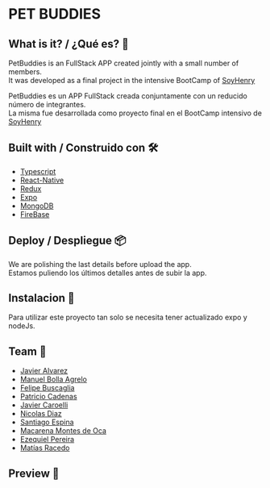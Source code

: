 # PET BUDDIES

## What is it? / ¿Qué es? 🚀

PetBuddies is an FullStack APP created jointly with a small number of members. <br/> It was
developed as a final project in the intensive BootCamp of <a href="https://soyhenry.com/"> SoyHenry
</a>

PetBuddies es un APP FullStack creada conjuntamente con un reducido número de integrantes. <br/> La
misma fue desarrollada como proyecto final en el BootCamp intensivo de
<a href="https://soyhenry.com/">SoyHenry</a>

## Built with / Construido con 🛠️

- [Typescript](https://www.typescriptlang.org/)
- [React-Native](https://reactnative.dev/)
- [Redux](https://redux.js.org/)
- [Expo](https://expo.io/)
- [MongoDB](https://www.mongodb.com/es)
- [FireBase](https://firebase.google.com/)

## Deploy / Despliegue 📦

We are polishing the last details before upload the app. <br/> Estamos puliendo los últimos detalles
antes de subir la app.

## Instalacion 🔧

Para utilizar este proyecto tan solo se necesita tener actualizado expo y nodeJs.

## Team :office:

- [Javier Alvarez](https://github.com/j6alvarez)
- [Manuel Bolla Agrelo](https://github.com/Manubolla)
- [Felipe Buscaglia](https://github.com/felibuscaglia)
- [Patricio Cadenas](https://github.com/plcTools)
- [Javier Caroelli](https://github.com/JavierCaroelli)
- [Nicolas Diaz](https://github.com/Nicoglx)
- [Santiago Espina](https://github.com/SantiEspina)
- [Macarena Montes de Oca](https://github.com/macamontesdeoca)
- [Ezequiel Pereira](https://github.com/Ezequielpereyraa)
- [Matías Racedo](https://github.com/matiasracedo)

## Preview 📄

<p align='left'>
</p>
